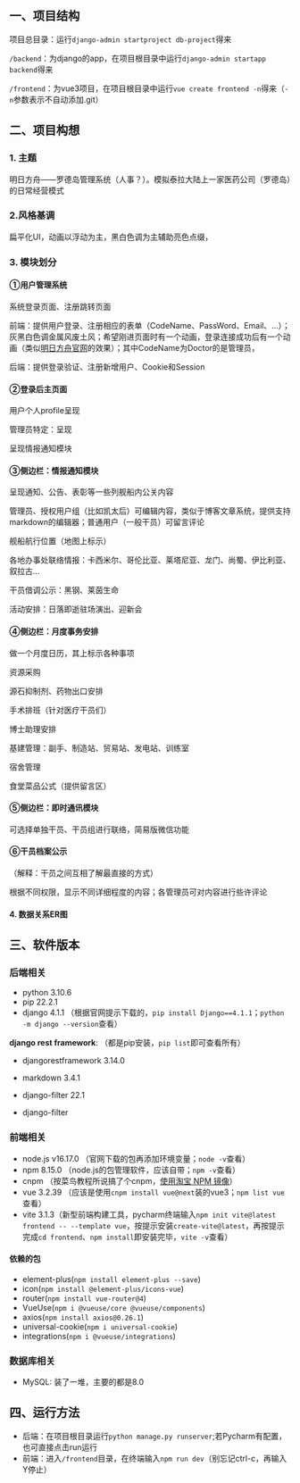 ## 一、项目结构

项目总目录：运行`django-admin startproject db-project`得来

`/backend`：为django的app，在项目根目录中运行`django-admin startapp backend`得来

`/frontend`：为vue3项目，在项目根目录中运行`vue create frontend -n`得来（`-n`参数表示不自动添加.git）

## 二、项目构想

### 1. 主题

明日方舟——罗德岛管理系统（人事？）。模拟泰拉大陆上一家医药公司（罗德岛）的日常经营模式

### 2.风格基调

扁平化UI，动画以浮动为主，黑白色调为主辅助亮色点缀，

### 3. 模块划分

#### ①用户管理系统

系统登录页面、注册跳转页面

前端：提供用户登录、注册相应的表单（CodeName、PassWord、Email、...）；灰黑白色调金属风废土风；希望刚进页面时有一个动画，登录连接成功后有一个动画（类似[明日方舟官网](https://ak.hypergryph.com/)的效果）；其中CodeName为Doctor的是管理员，

后端：提供登录验证、注册新增用户、Cookie和Session

#### ②登录后主页面

用户个人profile呈现

管理员特定：呈现

呈现情报通知模块

#### ③侧边栏：情报通知模块

呈现通知、公告、表彰等一些列舰船内公关内容

管理员、授权用户组（比如凯太后）可编辑内容，类似于博客文章系统，提供支持markdown的编辑器；普通用户（一般干员）可留言评论

舰船航行位置（地图上标示）

各地办事处联络情报：卡西米尔、哥伦比亚、莱塔尼亚、龙门、尚蜀、伊比利亚、叙拉古...

干员借调公示：黑钢、莱茵生命

活动安排：日落即逝驻场演出、迎新会

#### ④侧边栏：月度事务安排

做一个月度日历，其上标示各种事项

资源采购

源石抑制剂、药物出口安排

手术排班（针对医疗干员们）

博士助理安排

基建管理：副手、制造站、贸易站、发电站、训练室

宿舍管理

食堂菜品公式（提供留言区）

#### ⑤侧边栏：即时通讯模块

可选择单独干员、干员组进行联络，简易版微信功能

#### ⑥干员档案公示

（解释：干员之间互相了解最直接的方式）

根据不同权限，显示不同详细程度的内容；各管理员可对内容进行些许评论

#### 4. 数据关系ER图



## 三、软件版本

### 后端相关
- python 3.10.6
- pip 22.2.1
- django 4.1.1 （根据官网提示下载的，`pip install Django==4.1.1`；`python -m django --version`查看）

**django rest framework**:
（都是pip安装，`pip list`即可查看所有）

- djangorestframework 3.14.0
- markdown  3.4.1
- django-filter 22.1

- django-filter

### 前端相关
- node.js v16.17.0 （官网下载的包再添加环境变量；`node -v`查看）
- npm 8.15.0 （node.js的包管理软件，应该自带；`npm -v`查看）
- cnpm （按菜鸟教程所说搞了个cnpm，[使用淘宝 NPM 镜像](https://www.runoob.com/nodejs/nodejs-npm.html#taobaonpm)）
- vue 3.2.39 （应该是使用`cnpm install vue@next`装的vue3；`npm list vue`查看）
- vite 3.1.3（新型前端构建工具，pycharm终端输入`npm init vite@latest frontend -- --template vue`，按提示安装`create-vite@latest`，再按提示完成`cd frontend`、`npm install`即安装完毕，`vite -v`查看）

#### 依赖的包
- element-plus(`npm install element-plus --save`)
- icon(`npm install @element-plus/icons-vue`)
- router(`npm install vue-router@4`)
- VueUse(`npm i @vueuse/core @vueuse/components`)
- axios(`npm install axios@0.26.1`)
- universal-cookie(`npm i universal-cookie`)
- integrations(`npm i @vueuse/integrations`)

### 数据库相关
- MySQL: 装了一堆，主要的都是8.0 


## 四、运行方法
- 后端：在项目根目录运行`python manage.py runserver`;若Pycharm有配置，也可直接点击run运行
- 前端：进入`/frontend`目录，在终端输入`npm run dev`（别忘记ctrl-c，再输入Y停止）
